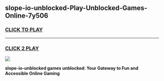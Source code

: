 
## slope-io-unblocked-Play-Unblocked-Games-Online-7y506
<h3>
<a href="https://premium76.site?title=slope-io-unblocked&ref=25A">CLICK TO PLAY</a></h3>
<hr>

<h3>
<a href="https://premium76.site?title=slope-io-unblocked&ref=25A">CLICK 2 PLAY</a>
  
</h3>

<a href="https://premium76.site?title=slope-io-unblocked&ref=25A"><img src="https://clearcache.store/games.png"></a>


**slope-io-unblocked games unblocked: Your Gateway to Fun and Accessible Online Gaming**
